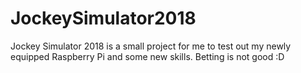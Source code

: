 # JockeySimulator2018
Jockey Simulator 2018 is a small project for me to test out my newly equipped Raspberry Pi and some new skills. Betting is not good :D
